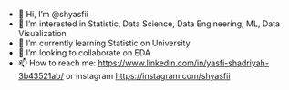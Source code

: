 - 👋 Hi, I’m @shyasfii
- 👀 I’m interested in Statistic, Data Science, Data Engineering, ML, Data Visualization
- 🌱 I’m currently learning Statistic on University
- 💞️ I’m looking to collaborate on EDA
- 📫 How to reach me: https://www.linkedin.com/in/yasfi-shadriyah-3b43521ab/
or instagram https://instagram.com/shyasfii

<!---
shyasfii/shyasfii is a ✨ special ✨ repository because its `README.md` (this file) appears on your GitHub profile.
You can click the Preview link to take a look at your changes.
--->
